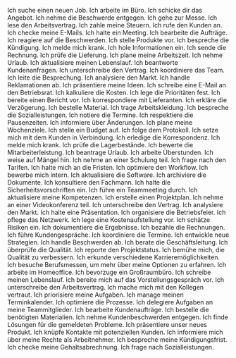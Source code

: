 Ich suche einen neuen Job.
Ich arbeite im Büro.
Ich schicke dir das Angebot.
Ich nehme die Beschwerde entgegen.
Ich gehe zur Messe.
Ich lese den Arbeitsvertrag.
Ich zahle meine Steuern.
Ich rufe den Kunden an.
Ich checke meine E-Mails.
Ich halte ein Meeting.
Ich bearbeite die Aufträge.
Ich reagiere auf die Beschwerden.
Ich stelle Produkte vor.
Ich bespreche die Kündigung.
Ich melde mich krank.
Ich hole Informationen ein.
Ich sende die Rechnung.
Ich prüfe die Lieferung.
Ich plane meine Arbeitszeit.
Ich nehme Urlaub.
Ich aktualisiere meinen Lebenslauf.
Ich beantworte Kundenanfragen.
Ich unterschreibe den Vertrag.
Ich koordiniere das Team.
Ich leite die Besprechung.
Ich analysiere den Markt.
Ich handle Reklamationen ab.
Ich präsentiere meine Ideen.
Ich schreibe eine E-Mail an den Betriebsrat.
Ich kalkuliere die Kosten.
Ich lege die Prioritäten fest.
Ich bereite einen Bericht vor.
Ich korrespondiere mit Lieferanten.
Ich erkläre die Verzögerung.
Ich bestelle Material.
Ich trage Arbeitskleidung.
Ich bespreche die Sozialleistungen.
Ich notiere die Termine.
Ich respektiere die Pausenzeiten.
Ich informiere über Änderungen.
Ich plane meine Wochenziele.
Ich stelle ein Budget auf.
Ich folge dem Protokoll.
Ich setze mich mit dem Kunden in Verbindung.
Ich erledige die Korrespondenz.
Ich melde mich krank.
Ich prüfe die Lagerbestände.
Ich bewerte die Mitarbeiterleistung.
Ich beantrage Urlaub.
Ich arbeite Überstunden.
Ich weise auf Mängel hin.
Ich nehme an einer Schulung teil.
Ich frage nach den Tarifen.
Ich halte mich an die Fristen.
Ich optimiere den Workflow.
Ich bewerbe mich intern.
Ich aktualisiere die Software.
Ich archiviere die Dokumente.
Ich konsultiere den Fachmann.
Ich halte die Sicherheitsvorschriften ein.
Ich führe ein Teammeeting durch.
Ich aktualisiere meine Kompetenzen.
Ich erstelle einen Projektplan.
Ich nehme an einer Videokonferenz teil.
Ich unterschreibe den Vertrag.
Ich analysiere den Markt.
Ich halte eine Präsentation.
Ich organisiere die Betriebsfeier.
Ich pflege das Netzwerk.
Ich lege eine Kostenaufstellung vor.
Ich schätze Risiken ein.
Ich dokumentiere die Ergebnisse.
Ich bezahle die Rechnungen.
Ich führe Kundengespräche.
Ich koordiniere die Termine.
Ich entwickle neue Strategien.
Ich handle Beschwerden ab.
Ich berate die Geschäftsleitung.
Ich überprüfe die Qualität.
Ich reporte den Projektstatus.
Ich bemühe mich, die Qualität zu verbessern.
Ich erkunde verschiedene Karrieremöglichkeiten.
Ich besuche Berufsmessen, um mehr über meine Optionen zu erfahren.
Ich arbeite im Homeoffice.
Ich bevorzuge ein Großraumbüro.
Ich schreibe meinen Lebenslauf.
Ich bereite mich auf das Vorstellungsgespräch vor.
Ich unterschreibe den Arbeitsvertrag.
Ich mache mich mit den Kollegen vertraut.
Ich priorisiere meine Aufgaben.
Ich manage meinen Terminkalender.
Ich optimiere die Prozesse.
Ich delegiere Aufgaben an meine Teammitglieder.
Ich bearbeite Kundenaufträge.
Ich bestelle die benötigten Materialien.
Ich nehme Kundenbeschwerden entgegen.
Ich finde Lösungen für die gemeldeten Probleme.
Ich präsentiere unser neues Produkt.
Ich knüpfe Kontakte mit potenziellen Kunden.
Ich informiere mich über meine Rechte als Arbeitnehmer.
Ich bespreche meine Kündigungsfrist.
Ich checke meine Gehaltsabrechnung.
Ich frage nach Sozialleistungen.